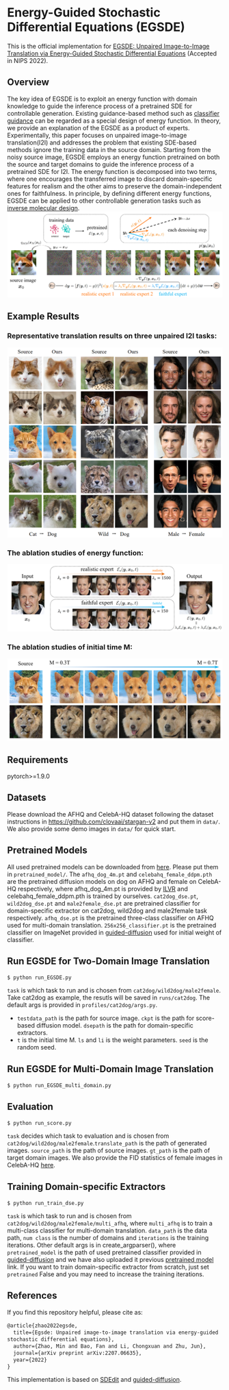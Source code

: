 # Energy-Guided Stochastic Differential Equations (EGSDE)
This is the official implementation for [EGSDE: Unpaired Image-to-Image Translation via
Energy-Guided Stochastic Differential Equations](https://arxiv.org/abs/2207.06635)  (Accepted in NIPS 2022).
## Overview
The key idea of EGSDE is to exploit an energy function with domain knowledge 
to guide the inference process of a pretrained SDE for controllable generation.
Existing guidance-based method such as [classifier guidance](https://arxiv.org/abs/2105.05233) can be regarded as a special design of energy
function. In theory, we provide an explanation of the EGSDE as a product of experts.
Experimentally, this paper focuses on unpaired image-to-image translation(I2I) and addresses the problem that existing SDE-based methods ignore the training data in the source domain.
Starting from the noisy source image, EGSDE employs an energy function pretrained on both the source
and target domains to guide the inference process of a pretrained SDE for I2I. The energy function is decomposed into two terms, where one encourages
the transferred image to discard domain-specific features for realism and the other aims to
preserve the domain-independent ones for faithfulness. 
In principle, by defining different energy functions, EGSDE can be applied to other controllable generation tasks such as [inverse molecular design](https://arxiv.org/abs/2209.15408).
![image](figure/method.png)
## Example Results
### Representative translation results on three unpaired I2I tasks:
![image](figure/results.png)
### The ablation studies of energy function:
![image](figure/weight.png)
### The ablation studies of initial time M:
![image](figure/initial.png)
## Requirements
pytorch>=1.9.0
## Datasets
Please download the AFHQ and CelebA-HQ dataset following the dataset instructions in https://github.com/clovaai/stargan-v2 and put them in ```data/```. We also provide some demo images in ```data/``` for quick start.
## Pretrained Models
All used pretrained models can be downloaded from [here](https://drive.google.com/drive/folders/1awa0vkcWhd9LIEiS9VtGTwO5hI4WEI3G?usp=sharing). Please put them in ```pretrained_model/```.
The ```afhq_dog_4m.pt``` and ```celebahq_female_ddpm.pth``` are the pretrained diffusion models on dog on AFHQ and female on CelebA-HQ respectively, where afhq_dog_4m.pt is provided by [ILVR](https://github.com/jychoi118/ilvr_adm) and celebahq_female_ddpm.pth is trained by ourselves.
```cat2dog_dse.pt```, ```wild2dog_dse.pt``` and ```male2female_dse.pt``` are pretrained classifier for domain-specific extractor on cat2dog, wild2dog and male2female task respectively.
```afhq_dse.pt``` is the pretrained three-class classifier on AFHQ used for multi-domain translation. 
```256x256_classifier.pt``` is the pretrained classifier on ImageNet provided in [guided-diffusion](https://github.com/openai/guided-diffusion) used for initial weight of classifier.
## Run EGSDE for Two-Domain Image Translation

```
$ python run_EGSDE.py
```
```task``` is which task to run and is chosen from ```cat2dog/wild2dog/male2female```. Take cat2dog as example, the resutls will be saved in ```runs/cat2dog```. The default args is provided in ```profiles/cat2dog/args.py```.
* ```testdata_path``` is the path for source image. ```ckpt``` is the path for score-based diffusion model. ```dsepath``` is the path for domain-specific extractors.
* ```t``` is the initial time M. ```ls``` and ```li``` is the weight parameters. ```seed``` is the random seed.
## Run EGSDE for Multi-Domain Image Translation

```
$ python run_EGSDE_multi_domain.py
```

## Evaluation
```
$ python run_score.py
```
```task``` decides which task to evaluation and is chosen from ```cat2dog/wild2dog/male2female```.```translate_path``` is the path of generated images. ```source_path``` is the path of source images. 
```gt_path``` is the path of target domain images. We also provide the FID statistics of female images in CelebA-HQ [here](https://drive.google.com/drive/folders/1awa0vkcWhd9LIEiS9VtGTwO5hI4WEI3G?usp=sharing).

## Training Domain-specific Extractors
```
$ python run_train_dse.py
```
```task``` is which task to run and is chosen from ```cat2dog/wild2dog/male2female/multi_afhq```, where ```multi_afhq``` is to train a multi-class classifier for multi-domain translation. 
```data_path``` is the data path, ```num class``` is the number of domains and ```iterations``` is the training iterations. 
Other default args is in create_argparser(), where ```pretrained_model``` is the path of used pretrained classifier provided in [guided-diffusion](https://github.com/openai/guided-diffusion) and we have also uploaded it previous [pretrained model](https://drive.google.com/drive/folders/1awa0vkcWhd9LIEiS9VtGTwO5hI4WEI3G?usp=sharing) link. 
If you want to train domain-specific extractor from scratch, just set ```pretrained``` False and you may need to increase the training iterations.
## References
If you find this repository helpful, please cite as:
```
@article{zhao2022egsde,
  title={Egsde: Unpaired image-to-image translation via energy-guided stochastic differential equations},
  author={Zhao, Min and Bao, Fan and Li, Chongxuan and Zhu, Jun},
  journal={arXiv preprint arXiv:2207.06635},
  year={2022}
}
```
This implementation is based on [SDEdit](https://github.com/ermongroup/SDEdit) and [guided-diffusion](https://github.com/openai/guided-diffusion).